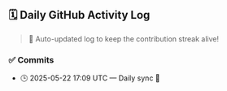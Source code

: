 ## 🗓️ Daily GitHub Activity Log

> 🤖 Auto-updated log to keep the contribution streak alive!

### ✅ Commits

- 🕒 2025-05-22 17:09 UTC — Daily sync 🌿

